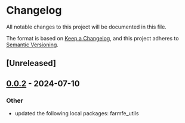 # Changelog
All notable changes to this project will be documented in this file.

The format is based on [Keep a Changelog](https://keepachangelog.com/en/1.0.0/),
and this project adheres to [Semantic Versioning](https://semver.org/spec/v2.0.0.html).

## [Unreleased]

## [0.0.2](https://github.com/Jayllyz/farm/compare/farmfe_plugin_bundle-v0.0.1...farmfe_plugin_bundle-v0.0.2) - 2024-07-10

### Other
- updated the following local packages: farmfe_utils
